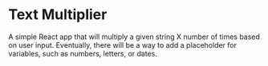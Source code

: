 # Text Multiplier

A simple React app that will multiply a given string X number of times based on user input.  Eventually, there will be a way to add a placeholder for variables, such as numbers, letters, or dates.
